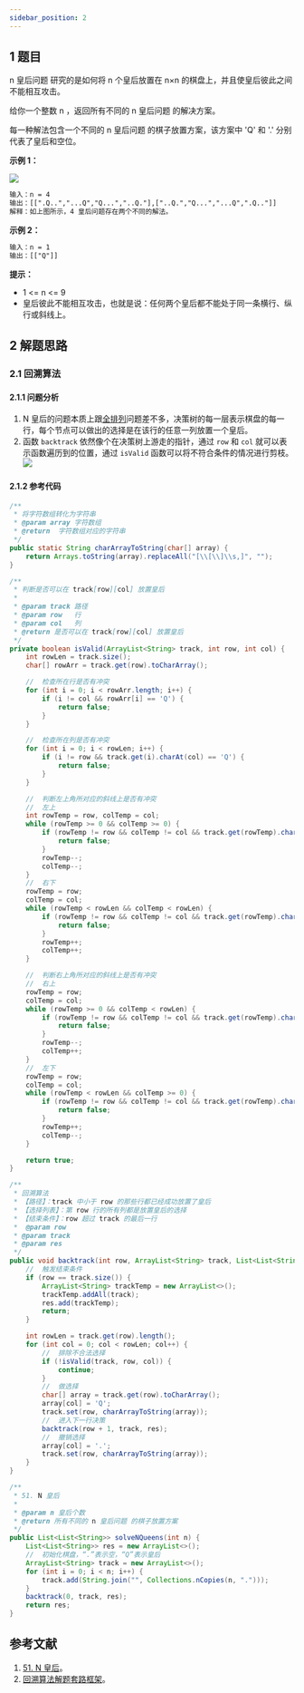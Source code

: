 ```yaml
---
sidebar_position: 2
---
```


## 1 题目

n 皇后问题 研究的是如何将 n 个皇后放置在 n×n 的棋盘上，并且使皇后彼此之间不能相互攻击。

给你一个整数 n ，返回所有不同的 n 皇后问题 的解决方案。

每一种解法包含一个不同的 n 皇后问题 的棋子放置方案，该方案中 'Q' 和 '.' 分别代表了皇后和空位。

**示例 1：**

![](https://notebook.ricear.com/media/202106/2021-06-27_194424.png)

```txt
输入：n = 4
输出：[[".Q..","...Q","Q...","..Q."],["..Q.","Q...","...Q",".Q.."]]
解释：如上图所示，4 皇后问题存在两个不同的解法。
```

**示例 2：**

```txt
输入：n = 1
输出：[["Q"]]
```

**提示：**

* 1 <= n <= 9
* 皇后彼此不能相互攻击，也就是说：任何两个皇后都不能处于同一条横行、纵行或斜线上。

## 2 解题思路

### 2.1 回溯算法

#### 2.1.1 问题分析

1. N 皇后的问题本质上跟[全排列](https://ricear.com/project-21/doc-738)问题差不多，决策树的每一层表示棋盘的每一行，每个节点可以做出的选择是在该行的任意一列放置一个皇后。
2. 函数 `backtrack` 依然像个在决策树上游走的指针，通过 `row` 和 `col` 就可以表示函数遍历到的位置，通过 `isValid` 函数可以将不符合条件的情况进行剪枝。![](https://notebook.ricear.com/media/202106/2021-06-27_195120.png)

#### 2.1.2 参考代码

```java
/**
 * 将字符数组转化为字符串
 * @param array 字符数组
 * @return  字符数组对应的字符串
 */
public static String charArrayToString(char[] array) {
    return Arrays.toString(array).replaceAll("[\\[\\]\\s,]", "");
}

/**
 * 判断是否可以在 track[row][col] 放置皇后
 *
 * @param track 路径
 * @param row   行
 * @param col   列
 * @return 是否可以在 track[row][col] 放置皇后
 */
private boolean isValid(ArrayList<String> track, int row, int col) {
    int rowLen = track.size();
    char[] rowArr = track.get(row).toCharArray();

    //  检查所在行是否有冲突
    for (int i = 0; i < rowArr.length; i++) {
        if (i != col && rowArr[i] == 'Q') {
            return false;
        }
    }

    //  检查所在列是否有冲突
    for (int i = 0; i < rowLen; i++) {
        if (i != row && track.get(i).charAt(col) == 'Q') {
            return false;
        }
    }

    //  判断左上角所对应的斜线上是否有冲突
    //  左上
    int rowTemp = row, colTemp = col;
    while (rowTemp >= 0 && colTemp >= 0) {
        if (rowTemp != row && colTemp != col && track.get(rowTemp).charAt(colTemp) == 'Q') {
            return false;
        }
        rowTemp--;
        colTemp--;
    }
    //  右下
    rowTemp = row;
    colTemp = col;
    while (rowTemp < rowLen && colTemp < rowLen) {
        if (rowTemp != row && colTemp != col && track.get(rowTemp).charAt(colTemp) == 'Q') {
            return false;
        }
        rowTemp++;
        colTemp++;
    }

    //  判断右上角所对应的斜线上是否有冲突
    //  右上
    rowTemp = row;
    colTemp = col;
    while (rowTemp >= 0 && colTemp < rowLen) {
        if (rowTemp != row && colTemp != col && track.get(rowTemp).charAt(colTemp) == 'Q') {
            return false;
        }
        rowTemp--;
        colTemp++;
    }
    //  左下
    rowTemp = row;
    colTemp = col;
    while (rowTemp < rowLen && colTemp >= 0) {
        if (rowTemp != row && colTemp != col && track.get(rowTemp).charAt(colTemp) == 'Q') {
            return false;
        }
        rowTemp++;
        colTemp--;
    }

    return true;
}

/**
 * 回溯算法
 * 【路径】：track 中小于 row 的那些行都已经成功放置了皇后
 * 【选择列表】：第 row 行的所有列都是放置皇后的选择
 * 【结束条件】：row 超过 track 的最后一行
 *  @param row
 * @param track
 * @param res
 */
public void backtrack(int row, ArrayList<String> track, List<List<String>> res) {
    //  触发结束条件
    if (row == track.size()) {
        ArrayList<String> trackTemp = new ArrayList<>();
        trackTemp.addAll(track);
        res.add(trackTemp);
        return;
    }

    int rowLen = track.get(row).length();
    for (int col = 0; col < rowLen; col++) {
        //  排除不合法选择
        if (!isValid(track, row, col)) {
            continue;
        }
        //  做选择
        char[] array = track.get(row).toCharArray();
        array[col] = 'Q';
        track.set(row, charArrayToString(array));
        //  进入下一行决策
        backtrack(row + 1, track, res);
        //  撤销选择
        array[col] = '.';
        track.set(row, charArrayToString(array));
    }
}

/**
 * 51. N 皇后
 *
 * @param n 皇后个数
 * @return 所有不同的 n 皇后问题 的棋子放置方案
 */
public List<List<String>> solveNQueens(int n) {
    List<List<String>> res = new ArrayList<>();
    //  初始化棋盘，“.”表示空，“Q”表示皇后
    ArrayList<String> track = new ArrayList<>();
    for (int i = 0; i < n; i++) {
        track.add(String.join("", Collections.nCopies(n, ".")));
    }
    backtrack(0, track, res);
    return res;
}
```

## 参考文献

1. [51. N 皇后](https://leetcode-cn.com/problems/n-queens)。
2. [回溯算法解题套路框架](https://labuladong.gitbook.io/algo/mu-lu-ye-3/mu-lu-ye/hui-su-suan-fa-xiang-jie-xiu-ding-ban)。

